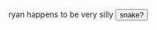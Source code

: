 <html lang="en-us">
	<head>
		ryan happens to be very silly
	</head>
 	<body>
		<button onclick="window.location.href='snake';">
				snake?
		</button>
	</body>
